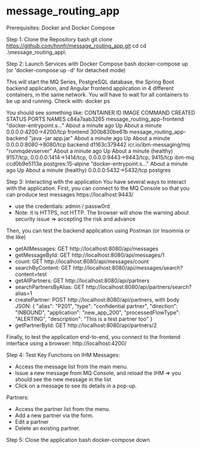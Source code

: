 # message_routing_app

Prerequisites: Docker and Docker Compose

Step 1: Clone the Repository
bash
git clone https://github.com/hnnfr/message_routing_app.git
cd cd .\message_routing_app\

Step 2: Launch Services with Docker Compose
bash
docker-compose up
(or 'docker-compose up -d' for detached mode)

This will start the MQ Series, PostgreSQL database, the Spring Boot backend application, and Angular frontend application in 4 different containers, in the same network.
You will have to wait for all containers to be up and running. Check with: 
docker ps

You should see something like: 
CONTAINER ID   IMAGE                          COMMAND                  CREATED              STATUS                        PORTS                                                                NAMES
c84a7aab3265   message_routing_app-frontend   "docker-entrypoint.s…"   About a minute ago   Up About a minute             0.0.0.0:4200->4200/tcp                                               frontend
300b830be61b   message_routing_app-backend    "java -jar app.jar"      About a minute ago   Up About a minute             0.0.0.0:8080->8080/tcp                                               backend
d1163c379442   icr.io/ibm-messaging/mq        "runmqdevserver"         About a minute ago   Up About a minute (healthy)   9157/tcp, 0.0.0.0:1414->1414/tcp, 0.0.0.0:9443->9443/tcp, 9415/tcp   ibm-mq
ccd0b9e5113e   postgres:15-alpine             "docker-entrypoint.s…"   About a minute ago   Up About a minute (healthy)   0.0.0.0:5432->5432/tcp                                               postgres

Step 3: Interacting with the application
You have several ways to interact with the application. 
First, you can connect to the MQ Console so that you can produce test messages
https://localhost:9443/

 + use the credentials: admin / passw0rd
 + Note: it is HTTPS, not HTTP. The browser will show the warning about security issue => accepting the risk and advance

Then, you can test the backend application using Postman (or Insomnia or the like)
 + getAllMessages: GET http://localhost:8080/api/messages
 + getMessageById: GET http://localhost:8080/api/messages/1
 + count: GET http://localhost:8080/api/messages/count
 + searchByContent: GET http://localhost:8080/api/messages/search?content=test
 + getAllPartners: GET http://localhost:8080/api/partners
 + searchPartnersByAlias: GET http://localhost:8080/api/partners/search?alias=1
 + createPartner: POST http://localhost:8080/api/partners,
with body JSON:
{
"alias": "P201",
"type": "confidential partner",
"direction": "INBOUND",
"application": "new_app_200",
"processedFlowType": "ALERTING",
"description": "This is a test partner too"
}
 + getPartnerById: GET http://localhost:8080/api/partners/2

Finally, to test the application end-to-end, you connect to the frontend interface using a browser: http://localhost:4200/

Step 4: Test Key Functions on IHM
Messages:
 + Access the message list from the main menu.
 + Issue a new message from MQ Console, and reload the IHM => you should see the new message in the list
 + Click on a message to see its details in a pop-up.

Partners:
 + Access the partner list from the menu.
 + Add a new partner via the form.
 + Edit a partner
 + Delete an existing partner.

Step 5: Close the application 
bash
docker-compose down
